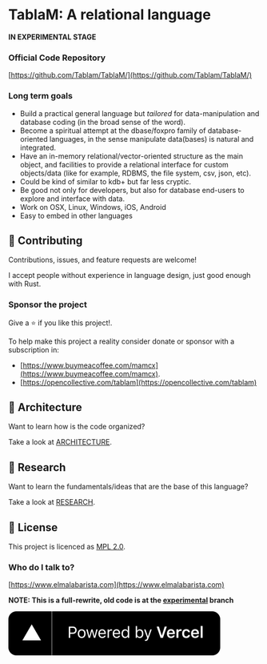 # TablaM: A relational language #

**IN EXPERIMENTAL STAGE**

### Official Code Repository ###

[https://github.com/Tablam/TablaM/](https://github.com/Tablam/TablaM/)

### Long term goals ###

* Build a practical general language but *tailored* for data-manipulation and database coding (in the broad sense of the word).
* Become a spiritual attempt at the dbase/foxpro family of database-oriented languages, in the sense manipulate data(bases) is natural and integrated.
* Have an in-memory relational/vector-oriented structure as the main object, and facilities to provide a relational interface for custom objects/data 
  (like for example, RDBMS, the file system, csv, json, etc).
* Could be kind of similar to kdb+ but far less cryptic.
* Be good not only for developers, but also for database end-users to explore and interface with data.
* Work on OSX, Linux, Windows, iOS, Android
* Easy to embed in other languages

## 🤝 Contributing

Contributions, issues, and feature requests are welcome!

I accept people without experience in language design, just good enough with Rust.

### Sponsor the project

Give a ⭐️ if you like this project!.

To help make this project a reality consider donate or sponsor with a subscription in:

* [https://www.buymeacoffee.com/mamcx](https://www.buymeacoffee.com/mamcx).
* [https://opencollective.com/tablam](https://opencollective.com/tablam)

## 📝 Architecture

Want to learn how is the code organized?

Take a look at [ARCHITECTURE](./ARCHITECTURE.md).

## 📝 Research

Want to learn the fundamentals/ideas that are the base of this language?

Take a look at [RESEARCH](./RESEARCH.md).

## 📝 License

This project is licenced as [MPL 2.0](./LICENSE).

### Who do I talk to? ###

[https://www.elmalabarista.com](https://www.elmalabarista.com)

**NOTE: This is a full-rewrite, old code is at the [experimental](https://github.com/Tablam/TablaM/tree/experimental) branch**

<a href="https://vercel.com/?utm_source=tablam&utm_campaign=oss">![powered-by-vercel](/docs/static/img/powered-by-vercel.svg)</a>
